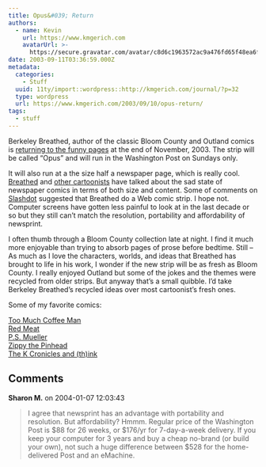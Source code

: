 ```yaml
---
title: Opus&#039; Return
authors:
  - name: Kevin
    url: https://www.kmgerich.com
    avatarUrl: >-
      https://secure.gravatar.com/avatar/c8d6c1963572ac9a476fd65f48ea6f3a1741d7ed3b6520563cf90cb984419f86?s=96&d=mm&r=g
date: 2003-09-11T03:36:59.000Z
metadata:
  categories:
    - Stuff
  uuid: 11ty/import::wordpress::http://kmgerich.com/journal/?p=32
  type: wordpress
  url: https://www.kmgerich.com/2003/09/10/opus-return/
tags:
  - stuff
---
```

Berkeley Breathed, author of the classic Bloom County and Outland comics is [returning to the funny pages](http://www.washingtonpost.com/wp-dyn/articles/A45450-2003Sep8.html) at the end of November, 2003. The strip will be called “Opus” and will run in the Washington Post on Sundays only.

It will also run at a the size half a newspaper page, which is really cool. [Breathed](http://www.theonionavclub.com/avclub3728/avfeature_3728.html) and [other cartoonists](http://www.zippythepinhead.com/pages/aaarticles.html#100) have talked about the sad state of newspaper comics in terms of both size and content. Some of comments on [Slashdot](http://slashdot.org/article.pl?sid=03/09/09/130225&mode=thread&tid=133&tid=186) suggested that Breathed do a Web comic strip. I hope not. Computer screens have gotten less painful to look at in the last decade or so but they still can’t match the resolution, portability and affordability of newsprint.

I often thumb through a Bloom County collection late at night. I find it much more enjoyable than trying to absorb pages of prose before bedtime. Still – As much as I love the characters, worlds, and ideas that Breathed has brought to life in his work, I wonder if the new strip will be as fresh as Bloom County. I really enjoyed Outland but some of the jokes and the themes were recycled from older strips. But anyway that’s a small quibble. I’d take Berkeley Breathed’s recycled ideas over most cartoonist’s fresh ones.

Some of my favorite comics:

[Too Much Coffee Man](http://www.tmcm.com/)  
[Red Meat](http://www.redmeat.com/redmeat/)  
[P.S. Mueller](http://www.psmueller.com/cgi-bin/cartoon-frames.cgi?screen=random)  
[Zippy the Pinhead](http://www.zippythepinhead.com/)  
[The K Cronicles and (th)ink](http://www.kchronicles.com/index.html)

## Comments

**Sharon M.** on 2004-01-07 12:03:43
> I agree that newsprint has an advantage with portability and resolution. But affordability? Hmmm. Regular price of the Washington Post is $88 for 26 weeks, or $176/yr for 7-day-a-week delivery. If you keep your computer for 3 years and buy a cheap no-brand (or build your own), not such a huge difference between $528 for the home-delivered Post and an eMachine.
